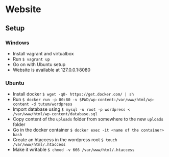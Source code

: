 # Website

## Setup

### Windows

- Install vagrant and virtualbox
- Run `$ vagrant up`
- Go on with Ubuntu setup
- Website is available at 127.0.0.1:8080

### Ubuntu

- Install docker `$ wget -qO- https://get.docker.com/ | sh`
- Run `$ docker run -p 80:80 -v $PWD/wp-content:/var/www/html/wp-content -d tutum/wordpress`
- Import database using `$ mysql -u root -p wordpress < /var/www/html/wp-content/database.sql`
- Copy content of the `uploads` folder from somewhere to the new `uploads` folder
- Go in the docker container `$ docker exec -it <name of the container> bash`
- Create an htaccess in the wordpress root `$ touch /var/www/html/.htaccess`
- Make it writable `$ chmod -v 666 /var/www/html/.htaccess`